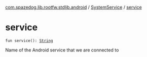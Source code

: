 [com.spazedog.lib.rootfw.stdlib.android](../index.md) / [SystemService](index.md) / [service](.)

# service

`fun service(): `[`String`](https://kotlinlang.org/api/latest/jvm/stdlib/kotlin/-string/index.html)

Name of the Android service that we are connected to

